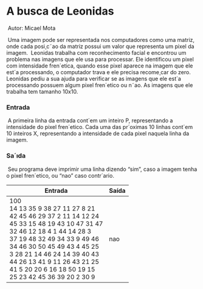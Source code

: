 # 						A busca de Leonidas

​															Autor: Micael Mota

​	Uma imagem pode ser representada nos computadores como uma matriz, onde cada posi¸c˜ao da
matriz possui um valor que representa um pixel da imagem.
​	Leonidas trabalha com reconhecimento facial e encontrou um problema nas imagens que ele usa
para processar. Ele identificou um pixel com intensidade fren´etica, quando esse pixel aparece na
imagem que ele est´a processando, o computador trava e ele precisa recome¸car do zero.
​	Leonidas pediu a sua ajuda para verificar se as imagens que ele est´a processando possuem algum
pixel fren´etico ou n˜ao. As imagens que ele trabalha tem tamanho 10x10.

### Entrada

​	A primeira linha da entrada cont´em um inteiro P, representando a intensidade do pixel fren´etico.
Cada uma das pr´oximas 10 linhas cont´em 10 inteiros X, representando a intensidade de cada pixel
naquela linha da imagem.

### Sa´ıda

​	Seu programa deve imprimir uma linha dizendo “sim”, caso a imagem tenha o pixel fren´etico, ou
“nao” caso contr´ario.

| Entrada                                                      | Saída |
| ------------------------------------------------------------ | ----- |
| 100<br/>14 13 35 9 38 27 11 27 8 21<br/>42 45 46 29 37 2 11 14 12 24<br/>45 33 15 48 19 43 10 47 31 47<br/>32 46 12 18 4 1 44 14 28 3<br/>37 19 48 32 49 34 33 9 49 46<br/>34 46 30 50 45 49 43 4 45 25<br/>3 28 21 14 46 24 14 39 40 43<br/>44 26 13 41 9 11 26 43 21 25<br/>41 5 20 20 6 16 18 50 19 15<br/>25 23 42 45 36 39 20 2 30 9 | nao   |

